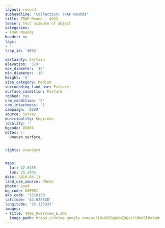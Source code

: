 ```yaml
---
layout: record
subheadline: 'Collection: TRAP Mounds'
title: TRAP Mound - 4092
teaser: Test example of object
categories:
- TRAP Mounds
header: no
tags:
- ''
trap_id: '4092'

certainty: Certain
elevation: '379'
max_diameter: '15'
min_diameter: '15'
height: '5'
size_category: Medium
surrounding_land_use: Pasture
surface_condition: Pasture
robbed: Yes
crm_condition: '2'
crm_intactness: '1'
campaign: '2009'
source: Survey
municipality: Koprinka
locality: ''
bgcode: DS001
notes: |-
  Uneven surface.


rights: standard


maps:
  lat: 42.6285
  lon: 25.2442
date: 2018-04-11
land_use_source: Photo
photo: Good
bg_code: КОР061
akb_code: '5510153'
latitude: '42.623838'
longitude: '25.335333'
images:
- title: 4092_Overview_E.JPG
  image_path: https://drive.google.com/uc?id=0B3Rg88wZDQscY2dNd3lRaXpNSGM
---
```


